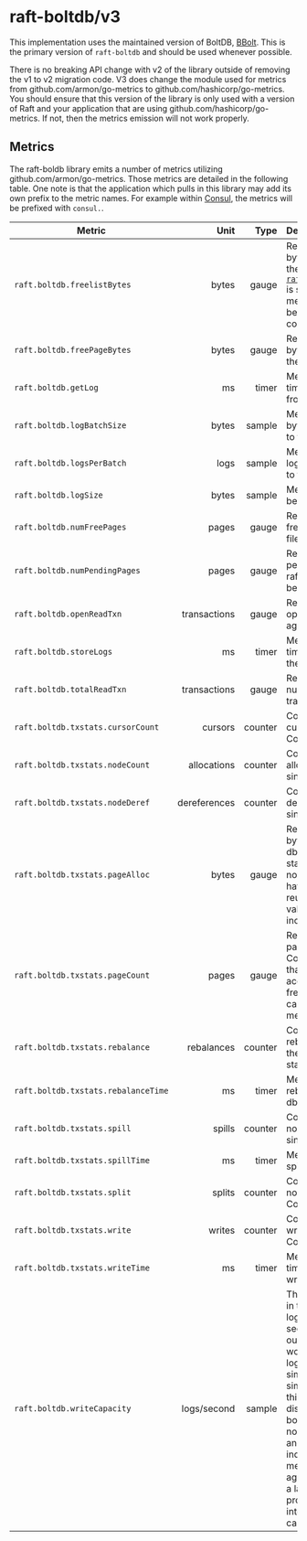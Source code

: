 raft-boltdb/v3
===========

This implementation uses the maintained version of BoltDB, [BBolt](https://github.com/etcd-io/bbolt). This is the primary version of `raft-boltdb` and should be used whenever possible. 

There is no breaking API change with v2 of the library outside of removing the v1 to v2 migration code. V3 does change the module used for metrics from github.com/armon/go-metrics to github.com/hashicorp/go-metrics. You should ensure that this version of the library is only used with a version of Raft and your application that are using github.com/hashicorp/go-metrics. If not, then the metrics emission will not work properly.

## Metrics

The raft-boldb library emits a number of metrics utilizing github.com/armon/go-metrics. Those metrics are detailed in the following table. One note is that the application which pulls in this library may add its own prefix to the metric names. For example within [Consul](https://github.com/hashicorp/consul), the metrics will be prefixed with `consul.`.

| Metric                              | Unit         | Type    | Description           |
| ----------------------------------- | ------------:| -------:|:--------------------- |
| `raft.boltdb.freelistBytes`         | bytes        | gauge   | Represents the number of bytes necessary to encode the freelist metadata. When [`raft_boltdb.NoFreelistSync`](/docs/agent/options#NoFreelistSync) is set to `false` these metadata bytes must also be written to disk for each committed log. |
| `raft.boltdb.freePageBytes`         | bytes        | gauge   | Represents the number of bytes of free space within the raft.db file. |
| `raft.boltdb.getLog`                | ms           | timer   | Measures the amount of time spent reading logs from the db. |
| `raft.boltdb.logBatchSize`          | bytes        | sample  | Measures the total size in bytes of logs being written to the db in a single batch. |
| `raft.boltdb.logsPerBatch`          | logs         | sample  | Measures the number of logs being written per batch to the db. |
| `raft.boltdb.logSize`               | bytes        | sample  | Measures the size of logs being written to the db. |
| `raft.boltdb.numFreePages`          | pages        | gauge   | Represents the number of free pages within the raft.db file. |
| `raft.boltdb.numPendingPages`       | pages        | gauge   | Represents the number of pending pages within the raft.db that will soon become free. |
| `raft.boltdb.openReadTxn`           | transactions | gauge   | Represents the number of open read transactions against the db |
| `raft.boltdb.storeLogs`             | ms           | timer   | Measures the amount of time spent writing logs to the db. |
| `raft.boltdb.totalReadTxn`          | transactions | gauge   | Represents the total number of started read transactions against the db |
| `raft.boltdb.txstats.cursorCount`   | cursors      | counter | Counts the number of cursors created since Consul was started. |
| `raft.boltdb.txstats.nodeCount`     | allocations  | counter | Counts the number of node allocations within the db since Consul was started. |
| `raft.boltdb.txstats.nodeDeref`     | dereferences | counter | Counts the number of node dereferences in the db since Consul was started. |
| `raft.boltdb.txstats.pageAlloc`     | bytes        | gauge   | Represents the number of bytes allocated within the db since Consul was started. Note that this does not take into account space having been freed and reused. In that case, the value of this metric will still increase. |
| `raft.boltdb.txstats.pageCount`     | pages        | gauge   | Represents the number of pages allocated since Consul was started. Note that this does not take into account space having been freed and reused. In that case, the value of this metric will still increase. |
| `raft.boltdb.txstats.rebalance`     | rebalances   | counter | Counts the number of node rebalances performed in the db since Consul was started. |
| `raft.boltdb.txstats.rebalanceTime` | ms           | timer   | Measures the time spent rebalancing nodes in the db. |
| `raft.boltdb.txstats.spill`         | spills       | counter | Counts the number of nodes spilled in the db since Consul was started. |
| `raft.boltdb.txstats.spillTime`     | ms           | timer   | Measures the time spent spilling nodes in the db. |
| `raft.boltdb.txstats.split`         | splits       | counter | Counts the number of nodes split in the db since Consul was started. |
| `raft.boltdb.txstats.write`         | writes       | counter | Counts the number of writes to the db since Consul was started. |
| `raft.boltdb.txstats.writeTime`     | ms           | timer   | Measures the amount of time spent performing writes to the db. |
| `raft.boltdb.writeCapacity`         | logs/second  | sample  | Theoretical write capacity in terms of the number of logs that can be written per second. Each sample outputs what the capacity would be if future batched log write operations were similar to this one. This similarity encompasses 4 things: batch size, byte size, disk performance and boltdb performance. While none of these will be static and its highly likely individual samples of this metric will vary, aggregating this metric over a larger time window should provide a decent picture into how this BoltDB store can perform |
